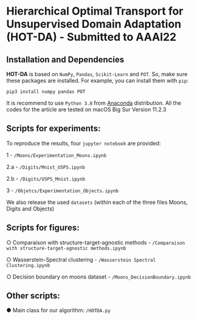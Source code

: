 # Hierarchical Optimal Transport for Unsupervised Domain Adaptation (HOT-DA) - Submitted to AAAI22

## Installation and Dependencies

**HOT-DA** is based on `NumPy`, `Pandas`, `Scikit-Learn` and `POT`. 
So, make sure these packages are installed. For example, you can install them with `pip`:

```
pip3 install numpy pandas POT
```

It is recommend to use `Python 3.8` from [Anaconda](https://www.anaconda.com/) distribution. All the codes for the article are tested on macOS Big Sur Version 11.2.3


## Scripts for experiments:
To reproduce the results, four `jupyter notebook` are provided:

 1 - `/Moons/Experimentation_Moons.ipynb`
 
 2.a - `/Digits/Mnist_USPS.ipynb`
 
 2.b - `/Digits/USPS_Mnist.ipynb`
 
 3 - `/Objetcs/Experimentation_Objects.ipynb`
 
 We also release the used `datasets` (within each of the three files Moons, Digits and Objects)
 
 
 ## Scripts for figures:

○ Comparaison with structure-target-agnostic methods - `/Comparaison with structure-target-agnostic methods.ipynb`

○ Wasserstein-Spectral clustering - `/Wasserstein Spectral Clustering.ipynb`

○ Decision boundary on moons dataset - `/Moons_DecisionBoundary.ipynb`


## Other scripts:

● Main class for our algorithm:  `/HOTDA.py`

